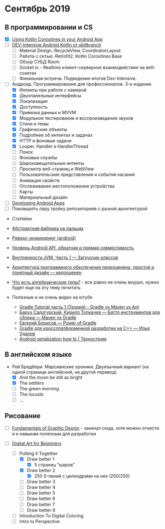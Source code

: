 # Сентябрь 2019

## В программировании и CS

- [x] [Using Kotlin Coroutines in your Android App](https://codelabs.developers.google.com/codelabs/kotlin-coroutines/index.html#0)
- [ ] [DEV–Intensive Android Kotlin от skillbranch](https://skill-branch.ru/dev-intensive-2019)
  - [ ] Material Design, RecycleView, CoordinatorLayout
  - [ ] Работа с сетью. Retrofit2. Kotlin Coroutines Base
  - [ ] Обзор СУБД Room
  - [ ] Socket.io - Realtime клиент-серверное взаимодействие на веб-сокетах
  - [ ] Финальная встреча. Подведение итогов Dev-Intensive.

- [ ] Андроид. Программирование для профессионалов. 3-е издание.
  - [x] Интенты при работе с камерой
  - [x] Двухпанельные интерфейсы
  - [x] Локализация
  - [x] Доступность
  - [x] Привязка данных и MVVM
  - [x] Модульное тестирование и воспроизведение звуков
  - [x] Стили и темы
  - [x] Графические объекты
  - [x] Подробнее об интентах и задачах
  - [x] HTTP и фоновые задачи
  - [x] Looper, Handler и HandlerThread
  - [ ] Поиск
  - [ ] Фоновые службы
  - [ ] Широковещательные интенты
  - [ ] Просмотр веб-страниц и WebView
  - [ ] Пользовательские представления и события касания
  - [ ] Анимация свойств
  - [ ] Отслеживание местоположения устройства
  - [ ] Карты
  - [ ] Материальный дизайн

- [ ] [Developing Android Apps](https://www.udacity.com/course/new-android-fundamentals--ud851)
- [ ] Поковырять пару тройку репозиториев с разной архитектурой

 - Статейки
  - [Абстрактная фабрика на пальцах](https://habr.com/ru/post/465835/)
  - [Реверс-инжиниринг (android)](http://developer.alexanderklimov.ru/android/theory/reverse-engineering.php)
  - [Уровень Android API, обратная и прямая совместимость](https://habr.com/ru/company/otus/blog/466367/)
  - [Внутренности JVM, Часть 1 — Загрузчик классов](https://habr.com/ru/company/otus/blog/468193/)
  - [Архитектура программного обеспечения переоценена, простой и понятный дизайн — недооценен](https://habr.com/ru/post/467997/)
  - [Что есть алгебраические типы?](https://proglib.io/p/chto-est-algebraicheskie-tipy-2019-09-15) - все равно не очень вкурил, нужно будет еще на эту тему почитать

 - Полезные и не очень видео на ютубе
   - [Gradle Tutorial часть 1 (Теория) - Gradle vs Maven vs Ant](https://www.youtube.com/watch?v=zb79qKRu8so)
   - [Барух Садогурский, Кирилл Толкачев — Баттл инструментов для сборки — Maven vs Gradle](https://www.youtube.com/watch?v=6tnefehAmj0)
   - [Евгений Борисов — Power of Gradle](https://www.youtube.com/watch?v=NZJTYPLb0iE)
   - [Gradle для кроссплатформенной разработки на С++ — Илья Удалов](https://www.youtube.com/watch?v=uUwdfejsD3M)
   - [Android serialization how to | Технострим](https://www.youtube.com/watch?v=QvcOF4787gA)

## В английском языке

- Рей Бредбери. Марсианские хроники. Двуязычный вариант (на одной странице английский, на другой перевод)
  - [x] And the moon be still as bright
  - [x] The settlers
  - [ ] The green morning
  - [ ] The locusts
  - [ ] ...

## Рисование

- [ ] [Fundamentals of Graphic Design](https://www.coursera.org/learn/fundamentals-of-graphic-design?specialization=graphic-design) - закинул сюда, хотя можно отнести и к навыкам полезным для разработки

- [ ] [Digital Art for Beginners](https://www.udemy.com/digital-art-101-from-beginner-to-pro)
  - [ ] Putting it Together
    - [x] Draw better 1
      - [x] 5 страниц "шаров"
    - [x] Draw better 2
      - [x] 250 S-линий с цилиндрами на них (250/250) 
    - [ ] Draw better 3
    - [ ] Draw better 4
    - [ ] Draw better 5
    - [ ] Draw better 6
    - [ ] Draw better 7
    - [ ] Draw better 8
  - [ ] Introduction To Digital Coloring
  - [ ] Intro to Perspective